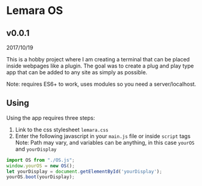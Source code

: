 # Lemara OS
## v0.0.1


2017/10/19

This is a hobby project where I am creating a terminal that can be placed inside webpages like a plugin.
The goal was to create a plug and play type app that can be added to any site as simply as possible.

Note: requires ES6+ to work, uses modules so you need a server/localhost.

## Using

Using the app requires three steps:
1. Link to the css stylesheet `lemara.css`
2. Enter the following javascript in your `main.js` file or inside `script` tags
Note: Path may vary, and variables can be anything, in this case `yourOS` and `yourDisplay`

```javascript
import OS from "./OS.js";
window.yourOS = new OS();
let yourDisplay = document.getElementById('yourDisplay');
yourOS.boot(yourDisplay);
```